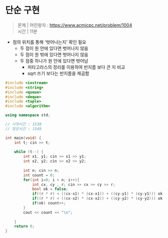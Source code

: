 # 단순 구현
> 문제 | 어린왕자 : https://www.acmicpc.net/problem/1004    
> 시간 | 11분       
   
* 점의 위치를 통해 '벗어나는지' 확인 필요
  * 두 점이 원 안에 있다면 벗어나지 않음    
  * 두 점이 원 밖에 있다면 벗어나지 않음     
  * 두 점중 하나가 원 안에 있다면 벗어남     
    * 피타고라스의 정리를 이용하여 반지름 보다 큰 지 비교
    * sqrt 쓰기 보다는 반지름을 제곱함  
   
```c++
#include <iostream>
#include <string>
#include <queue>
#include <deque>
#include <tuple>
#include <algorithm>

using namespace std;

// 시작시간 : 1538
// 맞은시간 : 1549

int main(void) {
    int t; cin >> t;
    
    while (t--) {
        int x1, y1; cin >> x1 >> y1;
        int x2, y2; cin >> x2 >> y2;
        
        int n; cin >> n;
        int count = 0;
        for(int i=0; i < n; i++){
            int cx, cy , r; cin >> cx >> cy >> r;
            bool ok = false;
            if((r * r) < ((cx-x1) * (cx-x1)) + ((cy-y1) * (cy-y1))) ok = !ok;
            if((r * r) < ((cx-x2) * (cx-x2)) + ((cy-y2) * (cy-y2))) ok = !ok;
            if(ok) count++;
        }
        cout << count << "\n";
        
    }
    return 0;
}
```
